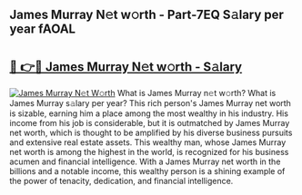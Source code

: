 ## James Murray N𝚎t w𝚘rth - Part-7EQ S𝚊lary per year fAOAL

# <h2><a href="http://gc1sx3t.nevu.top/?p=James+Murray">🔗 👉🔴 James Murray N𝚎t w𝚘rth - S𝚊lary</a></h2>

[![James Murray N𝚎t W𝚘rth](https://i.imgur.com/Oavwk0R.jpeg)](http://gc1sx3t.nevu.top/?p=James+Murray)
What is James Murray n𝚎t w𝚘rth? What is James Murray s𝚊lary per year?
This rich person's James Murray net worth is sizable, earning him a place among the most wealthy in his industry. His income from his job is considerable, but it is outmatched by James Murray net worth, which is thought to be amplified by his diverse business pursuits and extensive real estate assets. This wealthy man, whose James Murray net worth is among the highest in the world, is recognized for his business acumen and financial intelligence. With a James Murray net worth in the billions and a notable income, this wealthy person is a shining example of the power of tenacity, dedication, and financial intelligence.
